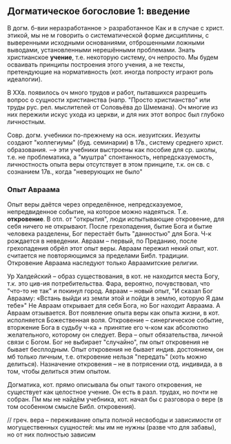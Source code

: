 ## Догматическое богословие 1: введение

В догм. б-вии неразработанное > разработанное
Как и в случае с христ. этикой, мы не м говорить о систематической форме дисциплины, с выверенными исходными основаниями, отброшенными ложными выводами, установленными нерешёнными проблемами. 
Знать христианское **учение**, т.е. некоторую систему, оч непросто. Мы будем осваивать принципы построения этого учения, а не тексты, претендующие на нормативность (кот. иногда попросту играют роль идеалогии). 

В ХХв. появилось оч много трудов и работ, пытавшихся разрешить вопрос о сущности христианства (напр. "Просто христианство" или труды рус. рел. мыслителей от Соловьёва до Шмемана). Оч многие из них пережили искус ухода из церкви, и для них этот вопрос был глубоко личностным.

Совр. догм. учебники по-прежнему на осн. иезуитских. Иезуиты создают "коллегиумы" (буд. семинарии) в 17в., систему среднего христ. образования.
--> эти учебники выстроены как пособие для ср. школы, т.е. не проблематика, а "муштра"
спонтанность, непредсказуемость, личностность опыта веры отсутствует в этом принципе, т.к. он св. с сознанием 17в., когда "неверующих не было"

### Опыт Авраама
Опыт веры даётся через определённое, непредсказуемое, непредвиденное событие, на которое можно надеяться. Т.е. **откровение**. В отл. от "открытия", люди испытывающие откровение, для себя ничего не открывают.
После грехопадения, бытие Бога и бытие человека разделены, Бог перестаёт быть "данностью" для Бога. Ч-к рождается в неведении. Авраам – первый, по Преданию, после грехопадения обрёл этот опыт веры.
Авраам пережил некий опыт, кот. считается не повторяющимся за пределами Библ. традиции. Откровение Авраама наследуют только Авраамитские религии.

Ур Халдейский – образ существования, в кот. не находится места Богу, т.к. это цив-ия потребительства. Фара, вероятно, почувствовал, что "что-то не так" и покинул город.
Авраам – новый опыт, "И сказал Бог Аврааму: «Встань выйди из земли этой и пойди в землю, которую Я дам тебе»"
Не Авраам открывает для себя Бога, но Бог находит Авраама. А Авраам отзывается.
Вот появление опыта веры как опыта жизни, в кот. исполняется Божественная воля.
Откровение – синергическое событие, вторжение Бога в судьбу ч-ка + принятие его ч-ком как абсолютно желательного, которому он следует. Вера – опыт обязательства, личной связи с Богом. Бог не выбирает "случайно", пм опыт откровения не бывает бесплодным. Опыт откровения не бывает индив. достоянием, он мб только личным, т.е. откровение нельзя "передать" (хоть можно делиться).
Назначение откровения – не в потрясении отд. индивида, а в том, чтобы делиться этим опытом. 

Догматика, кот. прямо описывала бы опыт такого откровения, не существует как целостное учение. Он есть в разл. трудах, но почти не собран. Пм мы не найдём учебника, кот. начал бы с разговора о вере (в том особенном смысле Библ. откровения).

// греч. вера – переживание опыта полной несвободы и зависимости от могущественных сущностей: мы им не нужны (разве что для забавы), но от них полностью зависим
